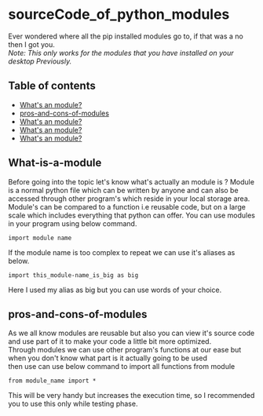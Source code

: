 # sourceCode_of_python_modules

Ever wondered where all the pip installed modules go to, if that was a no then I got you.  
*Note: This only works for the modules that you have installed on your desktop Previously.* 

## Table of contents
* [What's an module?](#What-is-a-module)
* [pros-and-cons-of-modules](#pros-and-cons-of-modules)
* [What's an module?](#What-is-a-module)
* [What's an module?](#What-is-a-module)
* [What's an module?](#What-is-a-module)

## What-is-a-module
Before going into the topic let's know what's actually an module is ? 
Module is a normal python file which can be written by anyone and can also be accessed through other program's which reside in your local storage area.  
Module's can be compared to a function i.e reusable code, but on a large scale which includes everything that python can offer.
You can use modules in your program using below command.

	import module name
	
If the module name is too complex to repeat we can use it's aliases as below.

	import this_module-name_is_big as big
	
Here I used my alias as big but you can use words of your choice.

## pros-and-cons-of-modules
As we all know modules are reusable but also you can view it's source code and use part of it to make your code a little bit more optimized.  
Through modules we can use other program's functions at our ease but when you don't know what part is it actually going to be used  
then use can use below command to import all functions from module  

	from module_name import *

This will be very handy but increases the execution time, so I recommended you to use this only while testing phase.

